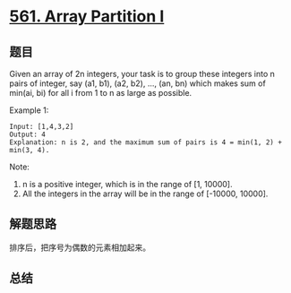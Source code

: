 # [561. Array Partition I](https://leetcode-cn.com/problems/array-partition-i/)

## 题目
Given an array of 2n integers, your task is to group these integers into n pairs of integer, say (a1, b1), (a2, b2), ..., (an, bn) which makes sum of min(ai, bi) for all i from 1 to n as large as possible.

Example 1:
```
Input: [1,4,3,2]
Output: 4
Explanation: n is 2, and the maximum sum of pairs is 4 = min(1, 2) + min(3, 4).
```
Note:
1. n is a positive integer, which is in the range of [1, 10000].
1. All the integers in the array will be in the range of [-10000, 10000].

## 解题思路
排序后，把序号为偶数的元素相加起来。

## 总结

